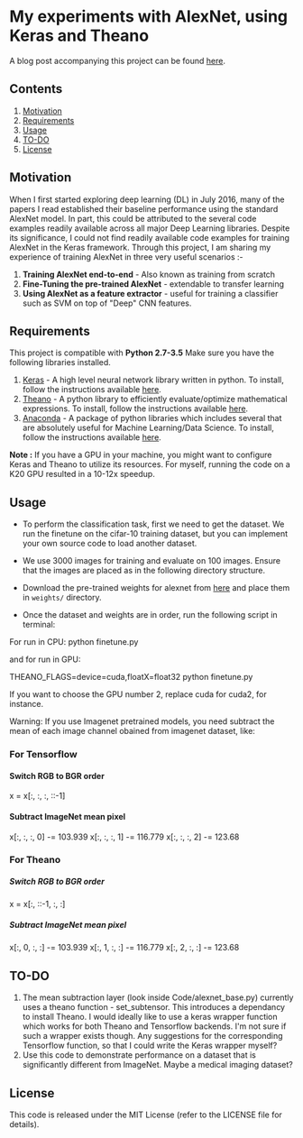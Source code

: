 # My experiments with AlexNet, using Keras and Theano
A blog post accompanying this project can be found [here](https://rahulduggal2608.wordpress.com/2017/04/02/alexnet-in-keras/).

## Contents
1. [Motivation](#motivation)
2. [Requirements](#requirements)
3. [Usage](#Usage)
5. [TO-DO](#to-do)
8. [License](#license)

## Motivation
When I first started exploring deep learning (DL) in July 2016, many of the papers I read established their baseline performance using the standard AlexNet model. In part, this could be attributed to the several code examples readily available across all major Deep Learning libraries. Despite its significance, I could not find readily available code examples for training AlexNet in the Keras framework. Through this project, I am sharing my experience of training AlexNet in three very useful scenarios :-

1. **Training AlexNet end-to-end** - Also known as training from scratch
2. **Fine-Tuning the pre-trained AlexNet** - extendable to transfer learning
3. **Using AlexNet as a feature extractor** - useful for training a classifier such as SVM on top of "Deep" CNN features.

## Requirements
This project is compatible with **Python 2.7-3.5**
Make sure you have the following libraries installed.
1. [Keras](https://keras.io) - A high level neural network library written in python. To install, follow the instructions available [here](https://keras.io/#installation).
2. [Theano](http://deeplearning.net/software/theano/introduction.html) - A python library to efficiently evaluate/optimize mathematical expressions. To install, follow the instructions available [here](http://deeplearning.net/software/theano/install.html).
3. [Anaconda](https://docs.continuum.io/) - A package of python libraries which includes several that are absolutely useful for Machine Learning/Data Science. To install, follow the instructions available [here](https://docs.continuum.io/anaconda/install). 

**Note :** If you have a GPU in your machine, you might want to configure Keras and Theano to utilize its resources. For myself, running the code on a K20 GPU resulted in a 10-12x speedup.


## Usage
- To perform the classification task, first we need to get the dataset. We run the finetune on the cifar-10 training dataset, but you can implement your own source code to load another dataset.
- We use 3000 images for training and evaluate on 100 images. Ensure that the images are placed as in the following directory structure.

- Download the pre-trained weights for alexnet from [here](http://files.heuritech.com/weights/alexnet_weights.h5) and place them in ```weights/``` directory.
- Once the dataset and weights are in order, run the following script in terminal:

For run in CPU:
python finetune.py

and for run in GPU:

 THEANO_FLAGS=device=cuda,floatX=float32  python finetune.py 

If you want to choose the GPU number 2, replace cuda for cuda2, for instance.

Warning: If you use Imagenet pretrained models, you need subtract the mean of each image channel obained from imagenet dataset, like:

### For Tensorflow 
#### Switch RGB to BGR order 
x = x[:, :, :, ::-1]  

#### Subtract ImageNet mean pixel 
x[:, :, :, 0] -= 103.939
x[:, :, :, 1] -= 116.779
x[:, :, :, 2] -= 123.68

### For Theano
##### Switch RGB to BGR order 
x = x[:, ::-1, :, :]

##### Subtract ImageNet mean pixel 
x[:, 0, :, :] -= 103.939
x[:, 1, :, :] -= 116.779
x[:, 2, :, :] -= 123.68



## TO-DO
1. The mean subtraction layer (look inside Code/alexnet_base.py) currently uses a theano function - set_subtensor. This introduces a dependancy to install Theano. I would ideally like to use a keras wrapper function which works for both Theano and Tensorflow backends. I'm not sure if such a wrapper exists though. Any suggestions for the corresponding Tensorflow function, so that I could write the Keras wrapper myself?
2. Use this code to demonstrate performance on a dataset that is significantly different from ImageNet. Maybe a medical imaging dataset?

## License
This code is released under the MIT License (refer to the LICENSE file for details).



